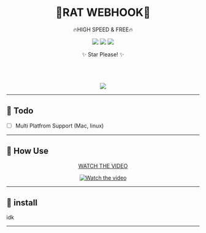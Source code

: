 <div align="center">
    <h1>🐀RAT WEBHOOK🐀</h1>
    <p>🔥HIGH SPEED & FREE🔥</p>
    <img src="https://img.shields.io/github/languages/top/zakocord/RAT-Webhook?color=%23000000">
    <img src="https://img.shields.io/github/last-commit/zakocord/RAT-Webhook?color=%23000000&logoColor=%23000000">
    <img src="https://img.shields.io/github/stars/zakocord/RAT-Webhook?color=%23000000&logoColor=%23000000">
    <p>✨️ Star Please! ✨️</p>
    <br>
    <br>
    <br>
    <img src="https://raw.githubusercontent.com/zakocord/RAT-Webhook/refs/heads/main/img/rat.png">
</div>

<hr>

## 📝 Todo
- [ ] Multi Platfrom Support (Mac, linux)

---

## 📖 How Use
<div align="center">
    <a href="https://www.youtube.com/watch?v=LZqcU6LzVuU" target="_blank">
        <p>WATCH THE VIDEO</p>
        <img src="https://img.youtube.com/vi/LZqcU6LzVuU/0.jpg" alt="Watch the video">
    </a>
</div>


---

## 💾 install
idk

---
